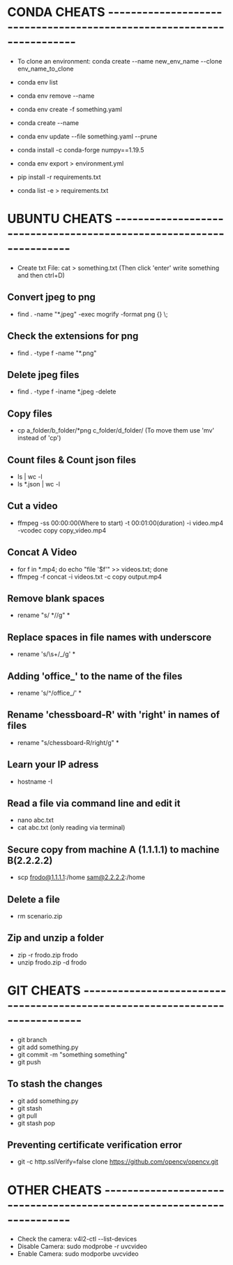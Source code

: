 # CONDA CHEATS ----------------------------------------------------------------------
* To clone an environment: conda create --name new_env_name --clone env_name_to_clone
* conda env list
* conda env remove --name <env>
* conda env create -f something.yaml
* conda create --name <env>
* conda env update --file something.yaml --prune
* conda install -c conda-forge numpy==1.19.5
* conda env export > environment.yml

* pip install -r requirements.txt
* conda list -e > requirements.txt

# UBUNTU CHEATS --------------------------------------------------------------------
* Create txt File: cat > something.txt (Then click 'enter' write something and then ctrl+D)
## Convert jpeg to png
* find . -name "*.jpeg" -exec mogrify -format png {} \\;
## Check the extensions for png
* find . -type f -name "*.png"
## Delete jpeg files
* find . -type f -iname \*.jpeg -delete
## Copy files
* cp a_folder/b_folder/*png c_folder/d_folder/ (To move them use 'mv' instead of 'cp')
## Count files & Count json files
* ls | wc -l
* ls *.json | wc -l
## Cut a video
* ffmpeg -ss 00:00:00(Where to start) -t 00:01:00(duration) -i video.mp4 -vcodec copy copy_video.mp4
## Concat A Video
*  for f in *.mp4; do echo "file '$f'" >> videos.txt; done
*  ffmpeg -f concat -i videos.txt -c copy output.mp4
## Remove blank spaces
* rename "s/ *//g" *
## Replace spaces in file names with underscore
* rename 's/\s+/_/g' *
## Adding 'office_' to the name of the files
* rename 's/^/office_/' *
## Rename 'chessboard-R' with 'right' in names of files
* rename "s/chessboard-R/right/g" *
## Learn your IP adress
* hostname -I
## Read a file via command line and edit it
* nano abc.txt
* cat abc.txt (only reading via terminal)
## Secure copy from machine A (1.1.1.1) to machine B(2.2.2.2)
* scp frodo@1.1.1.1:/home sam@2.2.2.2:/home
## Delete a file
* rm scenario.zip
## Zip and unzip a folder
* zip -r frodo.zip frodo
* unzip frodo.zip -d frodo

# GIT CHEATS ----------------------------------------------------------------------------
* git branch
* git add something.py
* git commit -m "something something"
* git push 
## To stash the changes
* git add something.py
* git stash 
* git pull
* git stash pop
## Preventing certificate verification error
* git -c http.sslVerify=false clone https://github.com/opencv/opencv.git
  
  
# OTHER CHEATS ----------------------------------------------------------------------
* Check the camera: v4l2-ctl --list-devices
* Disable Camera: sudo modprobe -r uvcvideo
* Enable Camera: sudo modporbe uvcvideo
